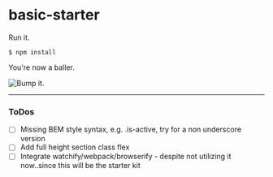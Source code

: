 # basic-starter

Run it.

```
$ npm install
```

You're now a baller.

![Bump it.](https://media.giphy.com/media/DjVCpTvzAKLaE/giphy.gif)

---

### ToDos
- [ ] Missing BEM style syntax, e.g. .is-active, try for a non underscore version
- [ ] Add full height section class flex
- [ ] Integrate watchify/webpack/browserify - despite not utilizing it now..since this will be the starter kit
